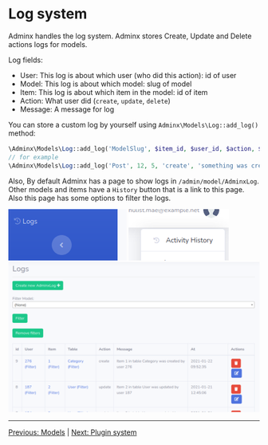 # Log system
Adminx handles the log system. Adminx stores Create, Update and Delete actions logs for models.

Log fields:
- User: This log is about which user (who did this action): id of user
- Model: This log is about which model: slug of model
- Item: This log is about which item in the model: id of item
- Action: What user did (`create`, `update`, `delete`)
- Message: A message for log

You can store a custom log by yourself using `Adminx\Models\Log::add_log()` method:

```php
\Adminx\Models\Log::add_log('ModelSlug', $item_id, $user_id, $action, $message);
// for example
\Adminx\Models\Log::add_log('Post', 12, 5, 'create', 'something was created in table Post');
```

Also, By default Adminx has a page to show logs in `/admin/model/AdminxLog`.
Other models and items have a `History` button that is a link to this page.
Also this page has some options to filter the logs.

<img src="/doc/images/log-in-menu.png" />

<img src="/doc/images/log-user.png" />

<img src="/doc/images/log.png" />

---

[Previous: Models](04_models.md) | [Next: Plugin system](06_plugins.md)
